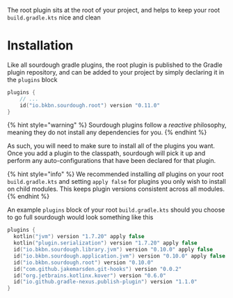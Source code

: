The root plugin sits at the root of your project, and helps to keep your root `build.gradle.kts` nice and clean

# Installation

Like all sourdough gradle plugins, the root plugin is published to the Gradle plugin repository, and can be added to
your project by simply declaring it in the `plugins` block

```kotlin
plugins {
    // ...
    id("io.bkbn.sourdough.root") version "0.11.0"
}
```

{% hint style="warning" %}
Sourdough plugins follow a _reactive_ philosophy, meaning they do not install any dependencies for you.
{% endhint %}

As such, you will need to make sure to install all of the plugins you want. Once you add a plugin to the classpath,
sourdough will pick it up and perform any auto-configurations that have been declared for that plugin.

{% hint style="info" %}
We recommended installing _all_ plugins on your root `build.gradle.kts` and setting `apply false` for plugins you only
wish to install on child modules. This keeps plugin versions consistent across all modules.
{% endhint %}

An example `plugins` block of your root `build.gradle.kts` should you choose to go full sourdough would look something
like this

```kotlin
plugins {
  kotlin("jvm") version "1.7.20" apply false
  kotlin("plugin.serialization") version "1.7.20" apply false
  id("io.bkbn.sourdough.library.jvm") version "0.10.0" apply false
  id("io.bkbn.sourdough.application.jvm") version "0.10.0" apply false
  id("io.bkbn.sourdough.root") version "0.10.0"
  id("com.github.jakemarsden.git-hooks") version "0.0.2"
  id("org.jetbrains.kotlinx.kover") version "0.6.0"
  id("io.github.gradle-nexus.publish-plugin") version "1.1.0"
}
```